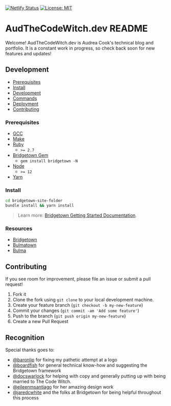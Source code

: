 [![Netlify Status](https://api.netlify.com/api/v1/badges/b62ed158-3eff-4796-b419-b43342f5568f/deploy-status)][status]
[![License: MIT](https://img.shields.io/badge/License-MIT-yellow.svg)](https://opensource.org/licenses/MIT)

[site]: https://audthecodewitch.dev
[status]: https://app.netlify.com/sites/audthecodewitch/deploys

# AudTheCodeWitch.dev README
Welcome! AudTheCodeWitch.dev is Audrea Cook's technical blog and portfolio. It is a constant work in progress, so check back
soon for new features and updates!

## Development
- [Prerequisites](#prerequisites)
- [Install](#install)
- [Development](#development)
- [Commands](#commands)
- [Deployment](#deployment)
- [Contributing](#contributing)

### Prerequisites
- [GCC](https://gcc.gnu.org/install/)
- [Make](https://www.gnu.org/software/make/)
- [Ruby](https://www.ruby-lang.org/en/downloads/)
  - `>= 2.7`
- [Bridgetown Gem](https://rubygems.org/gems/bridgetown)
  - `gem install bridgetown -N`
- [Node](https://nodejs.org)
  - `>= 12`
- [Yarn](https://yarnpkg.com)

### Install
```sh
cd bridgetown-site-folder
bundle install && yarn install
```
> Learn more: [Bridgetown Getting Started Documentation](https://www.bridgetownrb.com/docs/).


### Resources
- [Bridgetown](https://www.bridgetownrb.com)
- [Bulmatown](https://github.com/whitefusionhq/bulmatown)
- [Bulma](https://www.bulma.io)

## Contributing

If you see room for improvement, please file an issue or submit a pull request!

1. Fork it
2. Clone the fork using `git clone` to your local development machine.
3. Create your feature branch (`git checkout -b my-new-feature`)
4. Commit your changes (`git commit -am 'Add some feature'`)
5. Push to the branch (`git push origin my-new-feature`)
6. Create a new Pull Request

## Recognition
Special thanks goes to:
- [@baronlip](https://github.com/baronlip) for fixing my pathetic attempt at a logo
- [@boardfish](https://github.com/boardfish) for general technical know-how and suggesting the Bridgetown framework
- [@docswarlock](https://github.com/docswarlock) for helping with copy and generally putting up with being married to The Code Witch.
- [@eileenmsantiago](https://github.com/eileenmsantiago) for her amazing design work
- [@jaredcwhite](https://github.com/jaredcwhite) and the folks at Bridgetown for being helpful throughout this process
